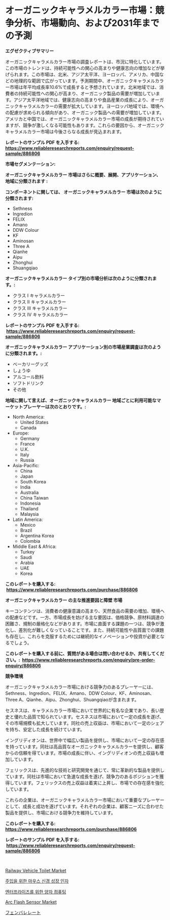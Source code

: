 <p><h1>オーガニックキャラメルカラー市場：競争分析、市場動向、および2031年までの予測</h1></p><p><strong>エグゼクティブサマリー</strong></p>
<p><p>オーガニックキャラメルカラー市場の調査レポートは、市況に特化しています。この市場のトレンドは、持続可能性への関心の高まりや健康志向の増加などが挙げられます。この市場は、北米、アジア太平洋、ヨーロッパ、アメリカ、中国などの地理的な範囲で広がっています。予測期間中、オーガニックキャラメルカラー市場は年平均成長率10.6%で成長すると予想されています。北米地域では、消費者の持続可能性への関心が高まり、オーガニック製品の需要が増加しています。アジア太平洋地域では、健康志向の高まりや食品産業の成長により、オーガニックキャラメルカラーの需要が拡大しています。ヨーロッパ地域では、環境への配慮が求められる傾向があり、オーガニック製品への需要が増加しています。アメリカと中国では、オーガニックキャラメルカラー市場の成長が期待されていますが、競争が激しくなる可能性もあります。これらの要因から、オーガニックキャラメルカラー市場は今後さらなる成長が見込まれます。</p></p>
<p><strong>レポートのサンプル PDF を入手する: <a href="https://www.reliableresearchreports.com/enquiry/request-sample/886806">https://www.reliableresearchreports.com/enquiry/request-sample/886806</a></strong></p>
<p><strong>市場セグメンテーション:</strong></p>
<p><strong> オーガニックキャラメルカラー 市場はさらに概要、展開、アプリケーション、地域に分類されます :</strong></p>
<p><strong>コンポーネントに関しては、 オーガニックキャラメルカラー 市場は次のように分類されます: &nbsp;</strong></p>
<p><ul><li>Sethness</li><li>Ingredion</li><li>FELIX</li><li>Amano</li><li>DDW Colour</li><li>KF</li><li>Aminosan</li><li>Three A</li><li>Qianhe</li><li>Aipu</li><li>Zhonghui</li><li>Shuangqiao</li></ul></p>
<p><strong> オーガニックキャラメルカラー タイプ別の市場分析は次のように分類されます。:</strong></p>
<p><ul><li>クラス I キャラメルカラー</li><li>クラス II キャラメルカラー</li><li>クラス III キャラメルカラー</li><li>クラス IV キャラメルカラー</li></ul></p>
<p><strong>レポートのサンプル PDF を入手する: &nbsp;<a href="https://www.reliableresearchreports.com/enquiry/request-sample/886806">https://www.reliableresearchreports.com/enquiry/request-sample/886806</a></strong></p>
<p><strong> オーガニックキャラメルカラー アプリケーション別の市場産業調査は次のように分類されます。:</strong></p>
<p><ul><li>ベーカリーグッズ</li><li>しょうゆ</li><li>アルコール飲料</li><li>ソフトドリンク</li><li>その他</li></ul></p>
<p><strong>地域に関して言えば、オーガニックキャラメルカラー 地域ごとに利用可能なマーケットプレーヤーは次のとおりです。:</strong></p>
<p><ul>
    <li>
        North America:
        <ul>
            <li>United States</li>
            <li>Canada</li>
        </ul>
    </li>
    <li>
        Europe:
        <ul>
            <li>Germany</li>
            <li>France</li>
            <li>U.K.</li>
            <li>Italy</li>
            <li>Russia</li>
        </ul>
    </li>
    <li>
        Asia-Pacific:
        <ul>
            <li>China</li>
            <li>Japan</li>
            <li>South Korea</li>
            <li>India</li>
            <li>Australia</li>
            <li>China Taiwan</li>
            <li>Indonesia</li>
            <li>Thailand</li>
            <li>Malaysia</li>
        </ul>
    </li>
    <li>
        Latin America:
        <ul>
            <li>Mexico</li>
            <li>Brazil</li>
            <li>Argentina Korea</li>
            <li>Colombia</li>
        </ul>
    </li>
    <li>
        Middle East & Africa:
        <ul>
            <li>Turkey</li>
            <li>Saudi</li>
            <li>Arabia</li>
            <li>UAE</li>
            <li>Korea</li>
        </ul>
    </li>
    </ul></p>
<p><strong>このレポートを購入する: &nbsp;<a href="https://www.reliableresearchreports.com/purchase/886806">https://www.reliableresearchreports.com/purchase/886806</a></strong></p>
<p><strong>オーガニックキャラメルカラー の主な推進要因と障壁 市場</strong></p>
<p><p>キーコンテンツは、消費者の健康意識の高まり、天然食品の需要の増加、環境への配慮などです。一方、市場成長を妨げる主な要因は、価格競争、原材料調達の困難さ、規制の厳格化などがあります。市場に直面する課題の一つは、競争が激化し、差別化が難しくなっていることです。また、持続可能性や品質面での課題も存在し、これらを克服するためには継続的なイノベーションや投資が必要となるでしょう。</p></p>
<p><strong>このレポートを購入する前に、質問がある場合は問い合わせるか、共有してください。:&nbsp; <a href="https://www.reliableresearchreports.com/enquiry/pre-order-enquiry/886806">https://www.reliableresearchreports.com/enquiry/pre-order-enquiry/886806</a></strong></p>
<p><strong>競争環境</strong></p>
<p><p>オーガニックキャラメルカラー市場における競争力のあるプレーヤーには、Sethness、Ingredion、FELIX、Amano、DDW Colour、KF、Aminosan、Three A、Qianhe、Aipu、Zhonghui、Shuangqiaoが含まれます。</p><p>セスネスは、キャラメルカラー市場において世界的に有名な企業であり、長い歴史と優れた品質で知られています。セスネスは市場において一定の成長を遂げ、その市場規模も拡大しています。同社の売上収益は、市場において一定のシェアを持ち、安定した成長を続けています。</p><p>イングリディオンは、世界中で幅広い製品を提供し、市場において一定の存在感を持っています。同社は高品質なオーガニックキャラメルカラーを提供し、顧客からの信頼を得ています。市場の成長に伴い、イングリディオンの売上収益も増加しています。</p><p>フェリックスは、先進的な技術と研究開発を通じて、常に革新的な製品を提供しています。同社は市場において急速な成長を遂げ、競争力のあるポジションを獲得しています。フェリックスの売上収益は着実に上昇し、市場での存在感を強化しています。</p><p>これらの企業は、オーガニックキャラメルカラー市場において重要なプレーヤーとして、成長と成功を遂げています。それぞれの企業は、顧客ニーズに合わせた製品を提供し、市場における競争力を維持しています。</p></p>
<p><strong>このレポートを購入する: &nbsp; <a href="https://www.reliableresearchreports.com/purchase/886806">https://www.reliableresearchreports.com/purchase/886806</a></strong></p>
<p><strong>レポートのサンプル PDF を入手する: &nbsp;<a href="https://www.reliableresearchreports.com/enquiry/request-sample/886806">https://www.reliableresearchreports.com/enquiry/request-sample/886806</a></strong><strong></strong></p>
<p>&nbsp;</p>
<p><p><a href="https://issuu.com/reportprime-2/docs/railway-vehicle-toilet-market-size-2030.pptx">Railway Vehicle Toilet Market</a></p><p><a href="https://medium.com/@sophieinleeds/%EC%A3%BC%EC%82%AC%EC%9A%A9-%EC%83%9D%EC%9E%A5-%EC%9D%B8%EC%9E%90-%EB%A7%88%EC%9A%B0%EC%8A%A4-%EC%8B%A0%EA%B2%BD-%EC%84%B1%EC%9E%A5-%EC%9D%B8%EC%9E%90-%EC%8B%9C%EC%9E%A5-2031%EB%85%84%EA%B9%8C%EC%A7%80%EC%9D%98-%ED%8A%B8%EB%A0%8C%EB%93%9C-%EC%98%88%EC%B8%A1-%EB%B0%8F-%EA%B2%BD%EC%9F%81-%EB%B6%84%EC%84%9D-f00f62e9a7bc">주입을 위한 마우스 신경 성장 인자</a></p><p><a href="https://github.com/oajzkywllm460/Market-Research-Report-List-1/blob/main/652410214957.md">엔터프라이즈를 위한 양자 컴퓨팅</a></p><p><a href="https://github.com/provorikovar/Market-Research-Report-List-3/blob/main/arc-flash-sensor-market.md">Arc Flash Sensor Market</a></p><p><a href="https://medium.com/@elishelacruz56456/%E3%83%95%E3%82%A7%E3%83%B3%E3%83%90%E3%83%AC%E3%83%BC%E3%83%88%E5%B8%82%E5%A0%B4%E3%82%B7%E3%82%A7%E3%82%A2%E3%81%AE%E5%A4%89%E5%8C%96%E3%81%A8%E5%B8%82%E5%A0%B4%E6%88%90%E9%95%B7%E3%81%AE%E3%83%88%E3%83%AC%E3%83%B3%E3%83%892024%E5%B9%B4%E3%81%8B%E3%82%892031%E5%B9%B4%E3%81%BE%E3%81%A7-6b430cb9b308">フェンバレレート</a></p></p>